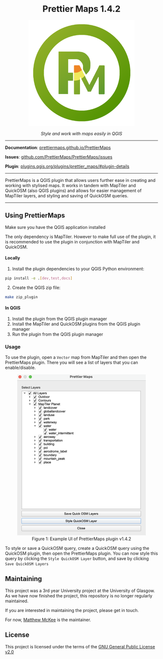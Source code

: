 <h1 align="center">Prettier Maps 1.4.2</h1>

<p align="center">
  <img src="assets/logo.png" alt="SQLModel" width="350">
</p>
<p align="center">
    <em>Style and work with maps easily in QGIS</em>
</p>

---

**Documentation**: <a href="https://prettiermaps.github.io/PrettierMaps/" target="_blank">prettiermaps.github.io/PrettierMaps</a>

**Issues**: <a href="https://github.com/PrettierMaps/PrettierMaps/issues" target="_blank">github.com/PrettierMaps/PrettierMaps/issues</a>

**Plugin**: <a href="https://plugins.qgis.org/plugins/prettier_maps/#plugin-details" target="_blank">plugins.qgis.org/plugins/prettier_maps/#plugin-details</a>

---

PrettierMaps is a QGIS plugin that allows users further ease in creating and working with stylised maps. It works in tandem with MapTiler and QuickOSM (also QGIS plugins) and allows for easier management of MapTiler layers, and styling and saving of QuickOSM queries.

---

## Using PrettierMaps

Make sure you have the QGIS application installed

The only dependency is MapTiler. However to make full use of the plugin, it is recommended to use the plugin in conjunction with MapTiler and QuickOSM.

#### Locally

1. Install the plugin dependencies to your QGIS Python environment:

```bash
pip install -e .[dev,test,docs]
```

2. Create the QGIS zip file:

```bash
make zip_plugin
```

#### In QGIS

1. Install the plugin from the QGIS plugin manager
2. Install the MapTiler and QuickOSM plugins from the QGIS plugin manager
3. Run the plugin from the QGIS plugin manager

### Usage

To use the plugin, open a `Vector` map from MapTiler and then open the PrettierMaps plugin. There you will see a list of layers that you can enable/disable.

<figure align="center">
  <img src="assets/ui.png" alt="Image of PrettierMaps plugin UI" width="700">
  <figcaption>Figure 1: Example UI of PrettierMaps plugin v1.4.2</figcaption>
</figure>

To style or save a QuickOSM query, create a QuickOSM query using the QuickOSM plugin, then open the PrettierMaps plugin. You can now style this query by clicking the `Style QuickOSM Layer` button, and save by clicking `Save QuickOSM Layers`

## Maintaining

This project was a 3rd year University project at the University of Glasgow.
As we have now finished the project, this repository is no longer regularly maintained.

If you are interested in maintaining the project, please get in touch.

For now, [Matthew McKee](https://github.com/MatthewMckee4) is the maintainer.

## License
This project is licensed under the terms of the [GNU General Public License v2.0](https://github.com/PrettierMaps/PrettierMaps/blob/main/LICENSE)